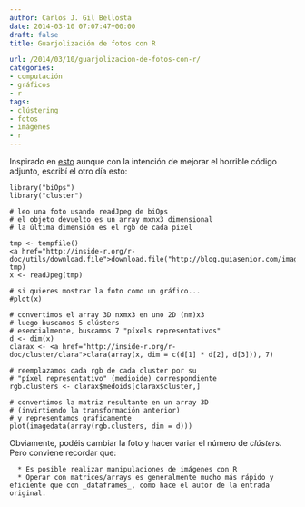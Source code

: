 ```yaml
---
author: Carlos J. Gil Bellosta
date: 2014-03-10 07:07:47+00:00
draft: false
title: Guarjolización de fotos con R

url: /2014/03/10/guarjolizacion-de-fotos-con-r/
categories:
- computación
- gráficos
- r
tags:
- clústering
- fotos
- imágenes
- r
---
```


Inspirado en [esto](http://aschinchon.wordpress.com/2014/03/03/warholing-grace-with-clara/) aunque con la intención de mejorar el horrible código adjunto, escribí el otro día esto:



    library("biOps")
    library("cluster")

    # leo una foto usando readJpeg de biOps
    # el objeto devuelto es un array mxnx3 dimensional
    # la última dimensión es el rgb de cada pixel

    tmp <- tempfile()
    <a href="http://inside-r.org/r-doc/utils/download.file">download.file("http://blog.guiasenior.com/images/Retrato_Garber.jpg", tmp)
    x <- readJpeg(tmp)

    # si quieres mostrar la foto como un gráfico...
    #plot(x)

    # convertimos el array 3D nxmx3 en uno 2D (nm)x3
    # luego buscamos 5 clústers
    # esencialmente, buscamos 7 "píxels representativos"
    d <- dim(x)
    clarax <- <a href="http://inside-r.org/r-doc/cluster/clara">clara(array(x, dim = c(d[1] * d[2], d[3])), 7)

    # reemplazamos cada rgb de cada cluster por su
    # "píxel representativo" (medioide) correspondiente
    rgb.clusters <- clarax$medoids[clarax$cluster,]

    # convertimos la matriz resultante en un array 3D
    # (invirtiendo la transformación anterior)
    # y representamos gráficamente
    plot(imagedata(array(rgb.clusters, dim = d)))



Obviamente, podéis cambiar la foto y hacer variar el número de _clústers_. Pero conviene recordar que:



	  * Es posible realizar manipulaciones de imágenes con R
	  * Operar con matrices/arrays es generalmente mucho más rápido y eficiente que con _dataframes_, como hace el autor de la entrada original.

